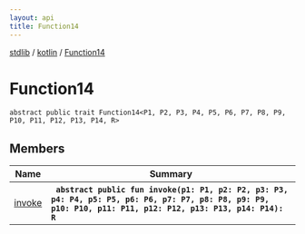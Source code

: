 ```yaml
---
layout: api
title: Function14
---
```

[stdlib](../../index.md) / [kotlin](../index.md) / [Function14](index.md)

# Function14

```
abstract public trait Function14<P1, P2, P3, P4, P5, P6, P7, P8, P9, P10, P11, P12, P13, P14, R> 
```

## Members

| Name | Summary |
|------|---------|
|[invoke](invoke.md)|&nbsp;&nbsp;**`abstract public fun invoke(p1: P1, p2: P2, p3: P3, p4: P4, p5: P5, p6: P6, p7: P7, p8: P8, p9: P9, p10: P10, p11: P11, p12: P12, p13: P13, p14: P14): R`**<br>|
